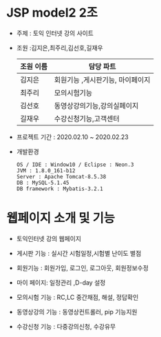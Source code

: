 
# JSP model2 2조

  - 주제 : 토익 인터넷 강의 사이트
  
  - 조원 :김지은,최주리,김선호,길재우
  
    | 조원 이름 | 담당 파트 |
    | ------ | ------ |
    | 김지은 | 회원기능 ,게시판기능, 마이페이지 |
    | 최주리 | 모의시험기능 |
    | 김선호 | 동영상강의기능,강의실페이지   |
    | 길재우 | 수강신청기능,고객센터 |

  - 프로젝트 기간 :  2020.02.10 ~ 2020.02.23
  - 개발환경
  
		OS / IDE : Window10 / Eclipse : Neon.3
		JVM : 1.8.0_161-b12
		Server : Apache Tomcat-8.5.38
		DB : MySQL-5.1.45
		DB framework : Mybatis-3.2.1



# 웹페이지 소개 및 기능
-  토익인터넷 강의 웹페이지
- 게시판 기능 : 실시간 시험일정,시험별 난이도 별점

- 회원기능 : 회원가입, 로그인, 로그아웃, 회원정보수정

- 마이 페이지: 일정관리 ,D-day 설정

- 모의시험 기능 : RC,LC 중간채점, 해설, 정답확인

- 동영상강의 기능 : 동영상컨트롤러, pip 기능지원

- 수강신청 기능 : 다중강의신청, 수강유무



